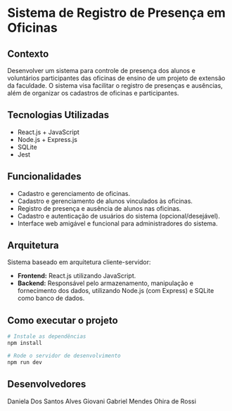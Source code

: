 # Sistema de Registro de Presença em Oficinas

## Contexto
Desenvolver um sistema para controle de presença dos alunos e voluntários participantes das oficinas de ensino de um projeto de extensão da faculdade. O sistema visa facilitar o registro de presenças e ausências, além de organizar os cadastros de oficinas e participantes.

## Tecnologias Utilizadas
- React.js + JavaScript
- Node.js + Express.js
- SQLite 
- Jest

## Funcionalidades
- Cadastro e gerenciamento de oficinas.
- Cadastro e gerenciamento de alunos vinculados às oficinas.
- Registro de presença e ausência de alunos nas oficinas.
- Cadastro e autenticação de usuários do sistema (opcional/desejável).
- Interface web amigável e funcional para administradores do sistema.

## Arquitetura
Sistema baseado em arquitetura cliente-servidor:
- **Frontend:** React.js utilizando JavaScript.
- **Backend:** Responsável pelo armazenamento, manipulação e fornecimento dos dados, utilizando Node.js (com Express) e SQLite como banco de dados.

## Como executar o projeto
```bash
# Instale as dependências
npm install

# Rode o servidor de desenvolvimento
npm run dev
```
## Desenvolvedores 
Daniela Dos Santos Alves 
Giovani Gabriel Mendes Ohira de Rossi
